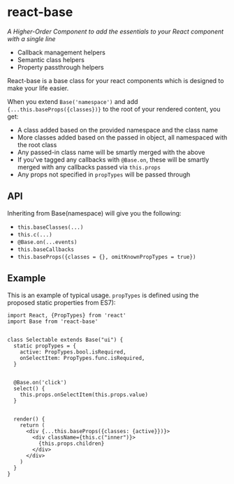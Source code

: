 # react-base

*A Higher-Order Component to add the essentials to your React component with a single line*

- Callback management helpers
- Semantic class helpers
- Property passthrough helpers



React-base is a base class for your react components which is designed to make
your life easier.

When you extend `Base('namespace')` and add `{...this.baseProps({classes})}` to the root
of your rendered content, you get:

- A class added based on the provided namespace and the class name
- More classes added based on the passed in object, all namespaced with the
  root class
- Any passed-in class name will be smartly merged with the above
- If you've tagged any callbacks with `@Base.on`, these will be smartly merged
  with any callbacks passed via `this.props`
- Any props not specified in `propTypes` will be passed through

## API

Inheriting from Base(namespace) will give you the following:

- `this.baseClasses(...)`
- `this.c(...)`
- `@Base.on(...events)`
- `this.baseCallbacks`
- `this.baseProps({classes = {}, omitKnownPropTypes = true})`

## Example

This is an example of typical usage. `propTypes` is defined using the proposed
static properties from ES7):

```
import React, {PropTypes} from 'react'
import Base from 'react-base'


class Selectable extends Base("ui") {
  static propTypes = {
    active: PropTypes.bool.isRequired,
    onSelectItem: PropTypes.func.isRequired,
  }


  @Base.on('click')
  select() {
    this.props.onSelectItem(this.props.value)
  }


  render() {
    return (
      <div {...this.baseProps({classes: {active}})}>
        <div className={this.c("inner")}>
          {this.props.children}
        </div>
      </div>
    )
  }
}
```
